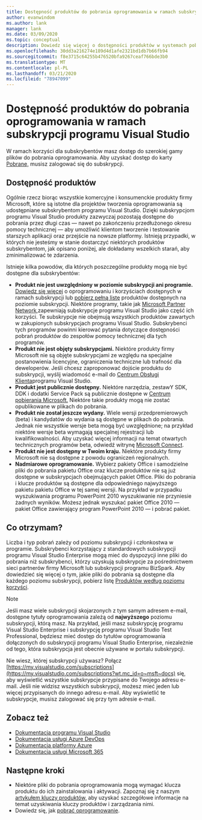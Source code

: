 ```yaml
---
title: Dostępność produktów do pobrania oprogramowania w ramach subskrypcji programu Visual Studio | Dokumenty firmy Microsoft
author: evanwindom
ms.author: lank
manager: lank
ms.date: 03/09/2020
ms.topic: conceptual
description: Dowiedz się więcej o dostępności produktów w systemach pobierania oprogramowania dla subskrypcji programu Visual Studio
ms.openlocfilehash: 30dd3a216274e189d4d1afe2321bd1db7b66fb94
ms.sourcegitcommit: f8e3715c64255b476520bfa9267ceaf766bde3b0
ms.translationtype: MT
ms.contentlocale: pl-PL
ms.lasthandoff: 03/21/2020
ms.locfileid: "78947099"
---
```

# <a name="product-availability-for-software-downloads-in-visual-studio-subscriptions"></a>Dostępność produktów do pobrania oprogramowania w ramach subskrypcji programu Visual Studio
W ramach korzyści dla subskrybentów masz dostęp do szerokiej gamy plików do pobrania oprogramowania.
Aby uzyskać dostęp do karty [Pobrane,](https://my.visualstudio.com/downloads?wt.mc_id=o~msft~docs) musisz zalogować się do subskrypcji.

## <a name="product-availability"></a>Dostępność produktów
Ogólnie rzecz biorąc wszystkie komercyjne i konsumenckie produkty firmy Microsoft, które są istotne dla projektów tworzenia oprogramowania są udostępniane subskrybentom programu Visual Studio. Dzięki subskrypcjom programu Visual Studio produkty zazwyczaj pozostają dostępne do pobrania przez długi czas — nawet po zakończeniu przedłużonego okresu pomocy technicznej — aby umożliwić klientom tworzenie i testowanie starszych aplikacji oraz przejście na nowsze platformy. Istnieją przypadki, w których nie jesteśmy w stanie dostarczyć niektórych produktów subskrybentom, jak opisano poniżej, ale dokładamy wszelkich starań, aby zminimalizować te zdarzenia.

Istnieje kilka powodów, dla których poszczególne produkty mogą nie być dostępne dla subskrybentów:

- **Produkt nie jest uwzględniony w poziomie subskrypcji ani programie.** [Dowiedz się więcej](https://visualstudio.microsoft.com/vs/pricing/) o oprogramowaniu i korzyściach dostępnych w ramach subskrypcji lub [pobierz pełną listę](https://download.microsoft.com/download/1/5/4/15454442-CF17-47B9-A65D-DF84EF88511B/Products_by_Benefit_Level.xlsx) produktów dostępnych na poziomie subskrypcji. Niektóre programy, takie jak [Microsoft Partner Network,](https://partner.microsoft.com/)zapewniają subskrypcje programu Visual Studio jako część ich korzyści.  Te subskrypcje nie obejmują wszystkich produktów zawartych w zakupionych subskrypcjach programu Visual Studio. Subskrybenci tych programów powinni kierować pytania dotyczące dostępności pobrań produktów do zespołów pomocy technicznej dla tych programów.
- **Produkt nie jest objęty subskrypcjami.** Niektóre produkty firmy Microsoft nie są objęte subskrypcjami ze względu na specjalne postanowienia licencyjne, ograniczenia techniczne lub trafność dla deweloperów. Jeśli chcesz zaproponować dojście produktu do subskrypcji, wyślij wiadomość e-mail do [Centrum Obsługi Klienta](https://visualstudio.microsoft.com/subscriptions/support/)programu Visual Studio.
- **Produkt jest publicznie dostępny.** Niektóre narzędzia, zestawY SDK, DDK i dodatki Service Pack są publicznie dostępne w [Centrum pobierania Microsoft.](https://www.microsoft.com/download) Niektóre takie produkty mogą nie zostać opublikowane w plikach do pobrania.
- **Produkt nie został jeszcze wydany.**  Wiele wersji przedpremierowych (beta) i kandydatów do wydania są dostępne w plikach do pobrania. Jednak nie wszystkie wersje beta mogą być uwzględnione; na przykład niektóre wersje beta wymagają specjalnej rejestracji lub kwalifikowalności. Aby uzyskać więcej informacji na temat otwartych technicznych programów beta, odwiedź witrynę [Microsoft Connect](https://connect.microsoft.com/).
- **Produkt nie jest dostępny w Twoim kraju.** Niektóre produkty firmy Microsoft nie są dostępne z powodu ograniczeń regionalnych.
- **Nadmiarowe oprogramowanie.** Wybierz pakiety Office i samodzielne pliki do pobrania pakietu Office oraz klucze produktów nie są już dostępne w subskrypcjach obejmujących pakiet Office. Pliki do pobrania i klucze produktów są dostępne dla odpowiedniego najwyższego pakietu pakietu Office w tej samej wersji.  Na przykład w przypadku wyszukiwania programu PowerPoint 2010 wyszukiwanie nie przyniesie żadnych wyników.  Możesz jednak wyszukać pakiet Office 2010 — pakiet Office zawierający program PowerPoint 2010 — i pobrać pakiet.

## <a name="what-do-i-get"></a>Co otrzymam?
Liczba i typ pobrań zależy od poziomu subskrypcji i członkostwa w programie.  Subskrybenci korzystający z standardowych subskrypcji programu Visual Studio Enterprise mogą mieć do dyspozycji inne pliki do pobrania niż subskrybenci, którzy uzyskują subskrypcje za pośrednictwem sieci partnerów firmy Microsoft lub subskrypcji programu BizSpark.  Aby dowiedzieć się więcej o tym, jakie pliki do pobrania są dostępne dla każdego poziomu subskrypcji, pobierz listę [Produktów według poziomu korzyści](https://download.microsoft.com/download/1/5/4/15454442-CF17-47B9-A65D-DF84EF88511B/Visual_Studio_by_Subscription_Level.xlsx).

> [!NOTE]
> Jeśli masz wiele subskrypcji skojarzonych z tym samym adresem e-mail, dostępne tytuły oprogramowania zależą od **najwyższego** poziomu subskrypcji, którą masz.  Na przykład, jeśli masz subskrypcję programu Visual Studio Enterprise i subskrypcję programu Visual Studio Test Professional, będziesz mieć dostęp do tytułów oprogramowania dołączonych do subskrypcji programu Visual Studio Enterprise, niezależnie od tego, która subskrypcja jest obecnie używane w portalu subskrypcji. 

Nie wiesz, której subskrypcji używasz?  Połącz [https://my.visualstudio.com/subscriptions](https://my.visualstudio.com/subscriptions?wt.mc_id=o~msft~docs) się, aby wyświetlić wszystkie subskrypcje przypisane do Twojego adresu e-mail. Jeśli nie widzisz wszystkich subskrypcji, możesz mieć jeden lub więcej przypisanych do innego adresu e-mail.  Aby wyświetlić te subskrypcje, musisz zalogować się przy tym adresie e-mail.

## <a name="see-also"></a>Zobacz też
- [Dokumentacja programu Visual Studio](https://docs.microsoft.com/visualstudio/)
- [Dokumentacja usługi Azure DevOps](https://docs.microsoft.com/azure/devops/)
- [Dokumentacja platformy Azure](https://docs.microsoft.com/azure/)
- [Dokumentacja usługi Microsoft 365](https://docs.microsoft.com/microsoft-365/)

## <a name="next-steps"></a>Następne kroki
- Niektóre pliki do pobrania oprogramowania mogą wymagać klucza produktu do ich zainstalowania i aktywacji.  Zapoznaj się z naszym [artykułem kluczy produktów,](product-keys.md) aby uzyskać szczegółowe informacje na temat uzyskiwania kluczy produktów i zarządzania nimi. 
- Dowiedz się, jak [pobrać oprogramowanie](download-software.md).